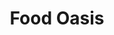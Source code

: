 ---
title: Food Oasis
description: The website is focused on individuals seeking food in Los Angeles who need an up-to-date resource about food pantries and meals. Our mission is to update the existing website, foodoasis.la with a simplified UI and verified data.  Future development goals include creating functionality for referral services that will allow the end user to annotate and update listings through a peer verification system.
image: /assets/images/projects/food-oasis.jpg
alt: "'vegatables beats stacked'"
links: 
  - name: GitHub
    url: 'https://github.com/foodoasisla'
  - name: Site
    url: 'https://foodoasis.la/'
  - name: Read.me
    url: 'https://github.com/hackforla/food-oasis/blob/master/README.md'
looking: Project Management, Junior Python developers (2) , documentarian (UX) - specifically someone to help with the wiki for onboarding and communicating to stake holders what the project is about.
location: Downtown LA
tools: figma, photoshop, sketch, pencil and paper, phone calls.
partner: seeking
status: Rebooting
---